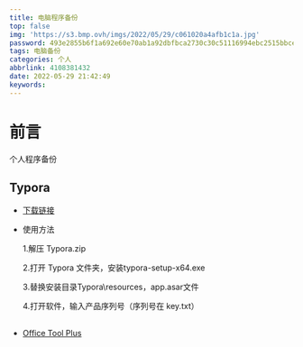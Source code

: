 ```yaml
---
title: 电脑程序备份
top: false
img: 'https://s3.bmp.ovh/imgs/2022/05/29/c061020a4afb1c1a.jpg'
password: 493e2855b6f1a692e60e70ab1a92dbfbca2730c30c51116994ebc2515bbceb26
tags: 电脑备份
categories: 个人
abbrlink: 4108381432
date: 2022-05-29 21:42:49
keywords:
---
```


# 前言

个人程序备份

## Typora

- [下载链接](https://wwc.lanzoum.com/i9mgf05mb0hg)

- 使用方法

  1.解压 Typora.zip

  2.打开 Typora 文件夹，安装typora-setup-x64.exe

  3.替换安装目录Typora\resources，app.asar文件

  4.打开软件，输入产品序列号（序列号在 key.txt）

## 

- [Office Tool Plus](https://otp.landian.vip/zh-cn/)
